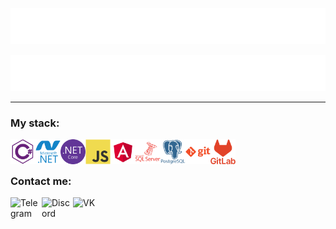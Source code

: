![Typing](typing.svg)

![Experience](experience.svg)

---

### My stack:

<img align="left" alt="Sharp" width="40px" src="https://raw.githubusercontent.com/devicons/devicon/6910f0503efdd315c8f9b858234310c06e04d9c0/icons/csharp/csharp-line.svg"/>
<img align="left" alt="DotNet" width="40px" src="https://raw.githubusercontent.com/devicons/devicon/6910f0503efdd315c8f9b858234310c06e04d9c0/icons/dot-net/dot-net-plain-wordmark.svg"/>
<img align="left" alt="DotNetCore" width="40px" src="https://raw.githubusercontent.com/devicons/devicon/6910f0503efdd315c8f9b858234310c06e04d9c0/icons/dotnetcore/dotnetcore-original.svg"/>
<img align="left" alt="JavaScript" width="40px" src="https://raw.githubusercontent.com/devicons/devicon/6910f0503efdd315c8f9b858234310c06e04d9c0/icons/javascript/javascript-original.svg"/>
<img align="left" alt="Angular" width="40px" src="https://raw.githubusercontent.com/devicons/devicon/6910f0503efdd315c8f9b858234310c06e04d9c0/icons/angular/angular-original.svg"/>
<img align="left" alt="MSSql" width="40px" src="https://raw.githubusercontent.com/devicons/devicon/6910f0503efdd315c8f9b858234310c06e04d9c0/icons/microsoftsqlserver/microsoftsqlserver-plain-wordmark.svg"/>
<img align="left" alt="PostgreSql" width="40px" src="https://raw.githubusercontent.com/devicons/devicon/6910f0503efdd315c8f9b858234310c06e04d9c0/icons/postgresql/postgresql-plain-wordmark.svg"/>
<img align="left" alt="Git" width="40px" src="https://raw.githubusercontent.com/devicons/devicon/6910f0503efdd315c8f9b858234310c06e04d9c0/icons/git/git-plain-wordmark.svg"/>
<img align="left" alt="GitLab" width="40px" src="https://raw.githubusercontent.com/devicons/devicon/6910f0503efdd315c8f9b858234310c06e04d9c0/icons/gitlab/gitlab-plain-wordmark.svg"/>

<br/>
<br/>

### Contact me:

[<img align="left" alt="Telegram" width="50px" src="https://img.icons8.com/?size=512&id=l7PLniR__Vsn&format=png"/>](https://t.me/brusdamson)
[<img align="left" alt="Discord" width="50px" src="https://img.icons8.com/?size=512&id=zdrZ4QdvVaBZ&format=png"/>](https://discordapp.com/users/344885414886113280)
[<img align="left" alt="VK" width="50px" src="https://img.icons8.com/?size=512&id=isk6POTtuEAp&format=png"/>](https://vk.com/dngdryde)

<br/>
<br/>
